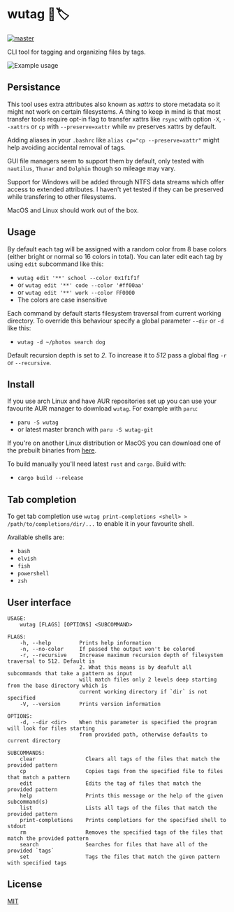 # wutag 🔱🏷️ 
[![master](https://github.com/wojciechkepka/wutag/actions/workflows/master.yml/badge.svg)](https://github.com/wojciechkepka/wutag/actions/workflows/master.yml)

CLI tool for tagging and organizing files by tags.

![Example usage](https://github.com/wojciechkepka/wutag/blob/master/static/usage.svg)

## Persistance

This tool uses extra attributes also known as *xattrs* to store metadata so it might not work on certain filesystems. A thing to keep in mind is that most transfer tools require opt-in flag to transfer xattrs like `rsync` with option `-X`, `--xattrs` or `cp` with `--preserve=xattr` while `mv` preserves xattrs by default.

Adding aliases in your `.bashrc` like `alias cp="cp --preserve=xattr"` might help avoiding accidental removal of tags.

GUI file managers seem to support them by default, only tested with `nautilus`, `Thunar` and `Dolphin` though so mileage may vary.

Support for Windows will be added through NTFS data streams which offer access to extended attributes. I haven't yet tested if they can be preserved while transfering to other filesystems.

MacOS and Linux should work out of the box.

## Usage

By default each tag will be assigned with a random color from 8 base colors (either bright or normal so 16 colors in total). You can later edit each tag by using `edit` subcommand like this:
 - `wutag edit '**' school --color 0x1f1f1f`
 - or `wutag edit '**' code --color '#ff00aa'`
 - or `wutag edit '**' work --color FF0000`
 - The colors are case insensitive

Each command by default starts filesystem traversal from current working directory. To override this behaviour specify a global parameter `--dir` or `-d` like this:
 - `wutag -d ~/photos search dog`

Default recursion depth is set to *2*. To increase it to *512* pass a global flag `-r` or `--recursive`.

## Install

If you use arch Linux and have AUR repositories set up you can use your favourite AUR manager to download `wutag`. For example with `paru`:
 - `paru -S wutag`
 - or latest master branch with `paru -S wutag-git`

If you're on another Linux distribution or MacOS you can download one of the prebuilt binaries from [here](https://github.com/wojciechkepka/wutag/releases).

To build manually you'll need latest `rust` and `cargo`. Build with:
 - `cargo build --release`

## Tab completion

To get tab completion use `wutag print-completions <shell> > /path/to/completions/dir/...` to enable it in your favourite shell.  

Available shells are:
 - `bash`
 - `elvish`
 - `fish`
 - `powershell`
 - `zsh`

## User interface
```
USAGE:
    wutag [FLAGS] [OPTIONS] <SUBCOMMAND>

FLAGS:
    -h, --help         Prints help information
    -n, --no-color     If passed the output won't be colored
    -r, --recursive    Increase maximum recursion depth of filesystem traversal to 512. Default is
                       2. What this means is by deafult all subcommands that take a pattern as input
                       will match files only 2 levels deep starting from the base directory which is
                       current working directory if `dir` is not specified
    -V, --version      Prints version information

OPTIONS:
    -d, --dir <dir>    When this parameter is specified the program will look for files starting
                       from provided path, otherwise defaults to current directory

SUBCOMMANDS:
    clear                Clears all tags of the files that match the provided pattern
    cp                   Copies tags from the specified file to files that match a pattern
    edit                 Edits the tag of files that match the provided pattern
    help                 Prints this message or the help of the given subcommand(s)
    list                 Lists all tags of the files that match the provided pattern
    print-completions    Prints completions for the specified shell to stdout
    rm                   Removes the specified tags of the files that match the provided pattern
    search               Searches for files that have all of the provided `tags`
    set                  Tags the files that match the given pattern with specified tags
```

## License
[MIT](https://github.com/wojciechkepka/wutag/blob/master/LICENSE)
